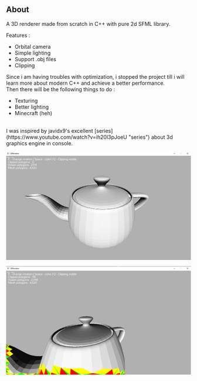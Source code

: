 ## About

A 3D renderer made from scratch in C++ with pure 2d SFML library.

Features :
- Orbital camera
- Simple lighting
- Support .obj files
- Clipping

Since i am having troubles with optimization, i stopped the project till i will learn more about modern C++ and achieve a better performance. 
<br/>
Then there will be the following things to do :
- Texturing
- Better lighting
- Minecraft (heh)

<br/>
I was inspired by javidx9's excellent [series](https://www.youtube.com/watch?v=ih20l3pJoeU "series") about 3d graphics engine in console.

![ScreenShot](Screenshots/scr1.png)

![ScreenShot](Screenshots/scr2.png)
